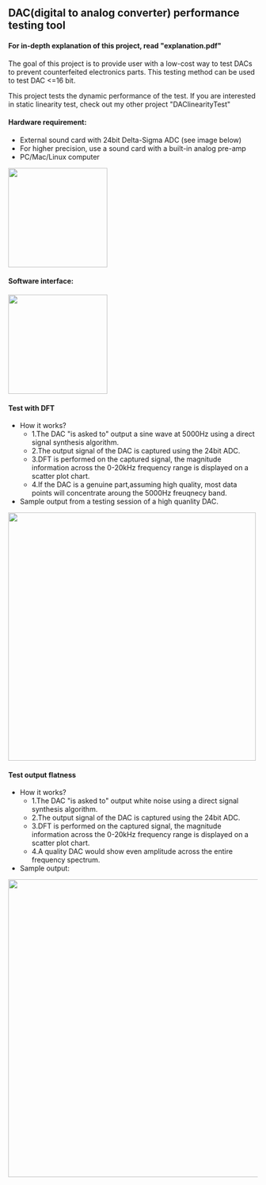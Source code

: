 ## DAC(digital to analog converter) performance testing tool

#### For in-depth explanation of this project, read "explanation.pdf"
The goal of this project is to provide user with a low-cost way to test DACs to prevent counterfeited electronics parts. This testing method can be used to test DAC <=16 bit. 

This project tests the dynamic performance of the test. If you are interested in static linearity test, check out my other project "DAClinearityTest"
#### Hardware requirement: 
 - External sound card with 24bit Delta-Sigma ADC (see image below)
 - For higher precision, use a sound card with a built-in analog pre-amp
 - PC/Mac/Linux computer

<img src="img/soundcard.png" width=200>
 
#### Software interface: 
<img src="img/interface.png" width=200>

#### Test with DFT
 - How it works?
   - 1.The DAC "is asked to" output a sine wave at 5000Hz using a direct signal synthesis algorithm.
   - 2.The output signal of the DAC is captured using the 24bit ADC. 
   - 3.DFT is performed on the captured signal, the magnitude information across the 0-20kHz frequency range is displayed on a scatter plot chart. 
   - 4.If the DAC is a genuine part,assuming high quality, most data points will concentrate aroung the 5000Hz freuqnecy band. 
 - Sample output from a testing session of a high quanlity DAC. 
<img src="img/DFTtest.png" width=500>

#### Test output flatness
 - How it works?
   - 1.The DAC "is asked to" output white noise using a direct signal synthesis algorithm.
   - 2.The output signal of the DAC is captured using the 24bit ADC. 
   - 3.DFT is performed on the captured signal, the magnitude information across the 0-20kHz frequency range is displayed on a scatter plot chart. 
   - 4.A quality DAC would show even amplitude across the entire frequency spectrum. 
 - Sample output: 
 <img src="img/flatnessTest.png" width=600>
 
 
